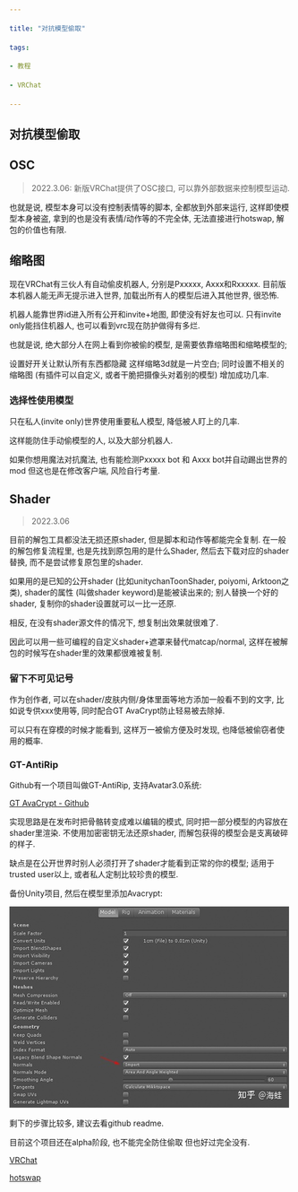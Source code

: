 ```yaml
---

title: "对抗模型偷取"

tags:

- 教程

- VRChat

---
```


## 对抗模型偷取



## OSC

>2022.3.06: 新版VRChat提供了OSC接口, 可以靠外部数据来控制模型运动.



也就是说, 模型本身可以没有控制表情等的脚本, 全都放到外部来运行, 这样即使模型本身被盗, 拿到的也是没有表情/动作等的不完全体, 无法直接进行hotswap, 解包的价值也有限. 





## 缩略图



现在VRChat有三伙人有自动偷皮机器人, 分别是Pxxxxx, Axxx和Rxxxxx. 目前版本机器人能无声无提示进入世界, 加载出所有人的模型后进入其他世界, 很恐怖.



机器人能靠世界id进入所有公开和invite+地图, 即使没有好友也可以. 只有invite only能挡住机器人, 也可以看到vrc现在防护做得有多烂.



也就是说, 绝大部分人在网上看到你被偷的模型, 是需要依靠缩略图和缩略模型的;



设置好开关让默认所有东西都隐藏 这样缩略3d就是一片空白; 同时设置不相关的缩略图 (有插件可以自定义, 或者干脆把摄像头对着别的模型) 增加成功几率.



### 选择性使用模型



只在私人(invite only)世界使用重要私人模型, 降低被人盯上的几率.



这样能防住手动偷模型的人, 以及大部分机器人.



如果你想用魔法对抗魔法, 也有能检测Pxxxxx bot 和 Axxx bot并自动踢出世界的mod 但这也是在修改客户端, 风险自行考量.



## Shader

>2022.3.06

目前的解包工具都没法无损还原shader, 但是脚本和动作等都能完全复制. 在一般的解包修复流程里, 也是先找到原包用的是什么Shader, 然后去下载对应的shader替换, 而不是尝试修复原包里的shader.



如果用的是已知的公开shader (比如unitychanToonShader, poiyomi, Arktoon之类), shader的属性 (叫做shader keyword)是能被读出来的; 别人替换一个好的shader, 复制你的shader设置就可以一比一还原.



相反, 在没有shader源文件的情况下, 想复制出效果就很难了.



因此可以用一些可编程的自定义shader+遮罩来替代matcap/normal, 这样在被解包的时候写在shader里的效果都很难被复制.







### 留下不可见记号



作为创作者, 可以在shader/皮肤内侧/身体里面等地方添加一般看不到的文字, 比如说专供xxx使用等, 同时配合GT AvaCrypt防止轻易被去除掉.





可以只有在穿模的时候才能看到, 这样万一被偷方便及时发现, 也降低被偷窃者使用的概率.





### GT-AntiRip



Github有一个项目叫做GT-AntiRip, 支持Avatar3.0系统:



[GT AvaCrypt - Github](https://link.zhihu.com/?target=https%3A//github.com/MistressPlague/GTAnti-Rip)



实现思路是在发布时把骨骼转变成难以编辑的模式, 同时把一部分模型的内容放在shader里渲染. 不使用加密密钥无法还原shader, 而解包获得的模型会是支离破碎的样子.



缺点是在公开世界时别人必须打开了shader才能看到正常的你的模型; 适用于trusted user以上, 或者私人定制比较珍贵的模型.



备份Unity项目, 然后在模型里添加Avacrypt:



![image20220306084122.png](assets/image20220306084122.png)



剩下的步骤比较多, 建议去看github readme.



目前这个项目还在alpha阶段, 也不能完全防住偷取 但也好过完全没有.





[VRChat](vrc/VRChat.md)

[hotswap](vrc/hotswap.md)





